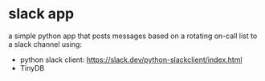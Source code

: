 # slack app
a simple python app that posts messages based on a rotating on-call list to a slack channel using:
* python slack client: https://slack.dev/python-slackclient/index.html
* TinyDB
